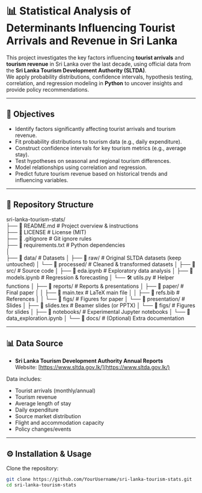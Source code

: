 # 📊 Statistical Analysis of Determinants Influencing Tourist Arrivals and Revenue in Sri Lanka

This project investigates the key factors influencing **tourist arrivals** and **tourism revenue** in Sri Lanka over the last decade, using official data from the **Sri Lanka Tourism Development Authority (SLTDA)**.  
We apply probability distributions, confidence intervals, hypothesis testing, correlation, and regression modeling in **Python** to uncover insights and provide policy recommendations.

---

## 🎯 Objectives
- Identify factors significantly affecting tourist arrivals and tourism revenue.
- Fit probability distributions to tourism data (e.g., daily expenditure).
- Construct confidence intervals for key tourism metrics (e.g., average stay).
- Test hypotheses on seasonal and regional tourism differences.
- Model relationships using correlation and regression.
- Predict future tourism revenue based on historical trends and influencing variables.

---

## 📂 Repository Structure
sri-lanka-tourism-stats/</br>
├── 📄 README.md # Project overview & instructions</br>
├── 📄 LICENSE # License (MIT)</br>
├── 📄 .gitignore # Git ignore rules</br>
├── 📄 requirements.txt # Python dependencies</br>
│</br>
├── 📂 data/ # Datasets
│ ├── 📂 raw/ # Original SLTDA datasets (keep untouched)
│ └── 📂 processed/ # Cleaned & transformed datasets
│
├── 📂 src/ # Source code
│ ├── 📓 eda.ipynb # Exploratory data analysis
│ ├── 📓 models.ipynb # Regression & forecasting
│ └── 🛠️ utils.py # Helper functions
│
├── 📂 reports/ # Reports & presentations
│ ├── 📂 paper/ # Final paper
│ │ ├── 📄 main.tex # LaTeX main file
│ │ ├── 📄 refs.bib # References
│ │ └── 📂 figs/ # Figures for paper
│ └── 📂 presentation/ # Slides
│ ├── 📄 slides.tex # Beamer slides (or PPTX)
│ └── 📂 figs/ # Figures for slides
│
├── 📂 notebooks/ # Experimental Jupyter notebooks
│ └── 📓 data_exploration.ipynb
│
└── 📂 docs/ # (Optional) Extra documentation

---

## 📊 Data Source
- **Sri Lanka Tourism Development Authority Annual Reports**  
  Website: [https://www.sltda.gov.lk/](https://www.sltda.gov.lk/)  

Data includes:
- Tourist arrivals (monthly/annual)
- Tourism revenue
- Average length of stay
- Daily expenditure
- Source market distribution
- Flight and accommodation capacity
- Policy changes/events

---

## ⚙️ Installation & Usage
Clone the repository:
```bash
git clone https://github.com/YourUsername/sri-lanka-tourism-stats.git
cd sri-lanka-tourism-stats

